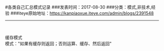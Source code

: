 #各类自己汇总模式记录
###发表时间：2017-08-30
###分类：模式,非技术,经验
###iteye原始地址：<a href="https://kanpiaoxue.iteye.com/admin/blogs/2391548" target="_blank">https://kanpiaoxue.iteye.com/admin/blogs/2391548</a>

---

<div class="iteye-blog-content-contain" style="font-size: 14px;"> 
 <p>&nbsp;</p> 
 <div class="quote_title">
  缓存模式
 </div> 
 <div class="quote_div">
  模式："如果有缓存则返回；否则运算、缓存、然后返回"
 </div> 
 <p>&nbsp;</p> 
 <p>&nbsp;</p> 
</div>
